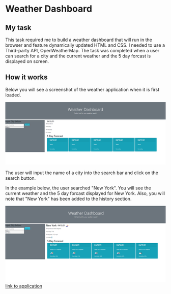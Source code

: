 # Weather Dashboard

## My task
This task required me to build a weather dashboard that will run in the browser and feature dynamically updated HTML and CSS. I needed to use a Third-party API, OpenWeatherMap. The task was completed when a user can search for a city and the current weather and the 5 day forcast is displayed on screen. 

## How it works
Below you will see a screenshot of the weather application when it is first loaded.

<img src=".\assets\imgs\01.PNG">

The user will input the name of a city into the search bar and click on the search button.

In the example below, the user searched "New York". You will see the current weather and the 5 day forcast displayed for New York. Also, you will note that "New York" has been added to the history section.

<img src=".\assets\imgs\02.PNG">
<a href="https://cjose26.github.io/Weather-app/">link to application</a>

